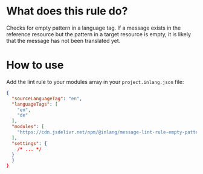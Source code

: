 # What does this rule do?

Checks for empty pattern in a language tag. If a message exists in the reference resource but the pattern in a target resource is empty, it is likely that the message has not been translated yet.

# How to use

Add the lint rule to your modules array in your `project.inlang.json` file:

```json
{
  "sourceLanguageTag": "en",
  "languageTags": [
    "en",
    "de"
  ],
  "modules": [
    "https://cdn.jsdelivr.net/npm/@inlang/message-lint-rule-empty-pattern@latest/dist/index.js"
  ],
  "settings": {
    /* ... */
  }
  }
}
```
